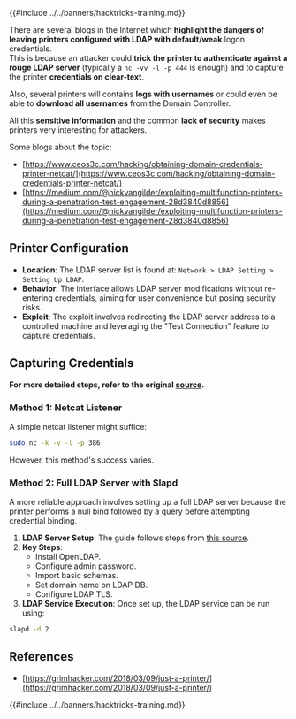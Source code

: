 {{#include ../../banners/hacktricks-training.md}}

There are several blogs in the Internet which **highlight the dangers of leaving printers configured with LDAP with default/weak** logon credentials.\
This is because an attacker could **trick the printer to authenticate against a rouge LDAP server** (typically a `nc -vv -l -p 444` is enough) and to capture the printer **credentials on clear-text**.

Also, several printers will contains **logs with usernames** or could even be able to **download all usernames** from the Domain Controller.

All this **sensitive information** and the common **lack of security** makes printers very interesting for attackers.

Some blogs about the topic:

- [https://www.ceos3c.com/hacking/obtaining-domain-credentials-printer-netcat/](https://www.ceos3c.com/hacking/obtaining-domain-credentials-printer-netcat/)
- [https://medium.com/@nickvangilder/exploiting-multifunction-printers-during-a-penetration-test-engagement-28d3840d8856](https://medium.com/@nickvangilder/exploiting-multifunction-printers-during-a-penetration-test-engagement-28d3840d8856)

## Printer Configuration

- **Location**: The LDAP server list is found at: `Network > LDAP Setting > Setting Up LDAP`.
- **Behavior**: The interface allows LDAP server modifications without re-entering credentials, aiming for user convenience but posing security risks.
- **Exploit**: The exploit involves redirecting the LDAP server address to a controlled machine and leveraging the "Test Connection" feature to capture credentials.

## Capturing Credentials

**For more detailed steps, refer to the original [source](https://grimhacker.com/2018/03/09/just-a-printer/).**

### Method 1: Netcat Listener

A simple netcat listener might suffice:

```bash
sudo nc -k -v -l -p 386
```

However, this method's success varies.

### Method 2: Full LDAP Server with Slapd

A more reliable approach involves setting up a full LDAP server because the printer performs a null bind followed by a query before attempting credential binding.

1. **LDAP Server Setup**: The guide follows steps from [this source](https://www.server-world.info/en/note?os=Fedora_26&p=openldap).
2. **Key Steps**:
   - Install OpenLDAP.
   - Configure admin password.
   - Import basic schemas.
   - Set domain name on LDAP DB.
   - Configure LDAP TLS.
3. **LDAP Service Execution**: Once set up, the LDAP service can be run using:

```bash
slapd -d 2
```

## References

- [https://grimhacker.com/2018/03/09/just-a-printer/](https://grimhacker.com/2018/03/09/just-a-printer/)

{{#include ../../banners/hacktricks-training.md}}

